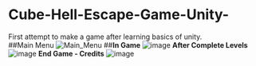 # Cube-Hell-Escape-Game-Unity-
First attempt to make a game after learning basics of unity.   
                                  ##Main Menu
![Main_Menu](https://user-images.githubusercontent.com/61588522/190511360-7834d132-51b8-47fc-a3ac-be8d7fa5ec91.png)
                                  ##<b>In Game</b>
![image](https://user-images.githubusercontent.com/61588522/190511590-d2e5fcfd-645c-4dc9-91e6-940cc00ebabd.png)
                                  <b>After Complete Levels</b>
![image](https://user-images.githubusercontent.com/61588522/190511811-896f0e5e-72ba-45c1-97c7-5c48ba36c195.png)
                                  <b>End Game - Credits</b>
![image](https://user-images.githubusercontent.com/61588522/190511937-4cccbf45-f752-4db5-9e48-f28c2ea4bd1f.png)

